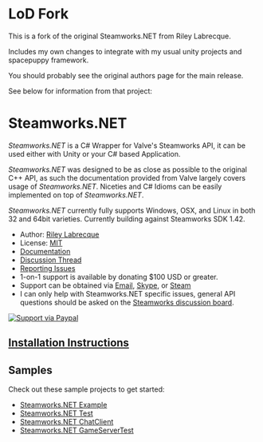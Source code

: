 LoD Fork
=======
This is a fork of the original Steamworks.NET from Riley Labrecque.

Includes my own changes to integrate with my usual unity projects and spacepuppy framework.

You should probably see the original authors page for the main release.

See below for information from that project:


Steamworks.NET
=======

_Steamworks.NET_ is a C# Wrapper for Valve's Steamworks API, it can be used either with Unity or your C# based Application.

_Steamworks.NET_ was designed to be as close as possible to the original C++ API, as such the documentation provided from Valve largely covers usage of _Steamworks.NET_.
Niceties and C# Idioms can be easily implemented on top of _Steamworks.NET_.

_Steamworks.NET_ currently fully supports Windows, OSX, and Linux in both 32 and 64bit varieties. Currently building against Steamworks SDK 1.42.

* Author: [Riley Labrecque](https://github.com/rlabrecque)
* License: [MIT](http://www.opensource.org/licenses/mit-license.php)
* [Documentation](https://steamworks.github.io/)
* [Discussion Thread](http://steamcommunity.com/groups/steamworks/discussions/0/666827974770212954/)
* [Reporting Issues](https://github.com/rlabrecque/Steamworks.NET/issues)
* 1-on-1 support is available by donating $100 USD or greater.
 * Support can be obtained via [Email](mailto:support@rileylabrecque.com), [Skype](http://rileylabrecque.com/skype), or [Steam](http://steamcommunity.com/id/rlabrecque)
 * I can only help with Steamworks.NET specific issues, general API questions should be asked on the [Steamworks discussion board](http://steamcommunity.com/groups/steamworks/discussions).

[![Support via Paypal](https://www.paypalobjects.com/en_US/i/btn/btn_donateCC_LG.gif)](https://www.paypal.com/cgi-bin/webscr?cmd=_s-xclick&hosted_button_id=YFZZER8VNXKRC)


[Installation Instructions](http://steamworks.github.io/installation/)
-----

Samples
-----
Check out these sample projects to get started:
* [Steamworks.NET Example](https://github.com/rlabrecque/Steamworks.NET-Example)
* [Steamworks.NET Test](https://github.com/rlabrecque/Steamworks.NET-Test)
* [Steamworks.NET ChatClient](https://github.com/rlabrecque/Steamworks.NET-ChatClient)
* [Steamworks.NET GameServerTest](https://github.com/rlabrecque/Steamworks.NET-GameServerTest)
